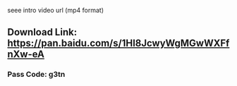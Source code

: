 seee intro video url (mp4 format)

##  Download Link: https://pan.baidu.com/s/1HI8JcwyWgMGwWXFfnXw-eA
### Pass Code: g3tn 
